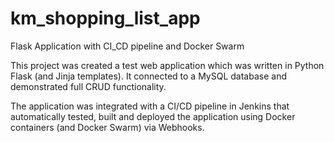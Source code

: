 # km_shopping_list_app
Flask Application with CI_CD pipeline and Docker Swarm

This project was created a test web application which was written in Python Flask (and Jinja templates). It connected to a MySQL database and demonstrated full CRUD functionality.  

The application was integrated with a CI/CD pipeline in Jenkins that automatically tested, built and deployed the application using Docker containers (and Docker Swarm) via Webhooks.





